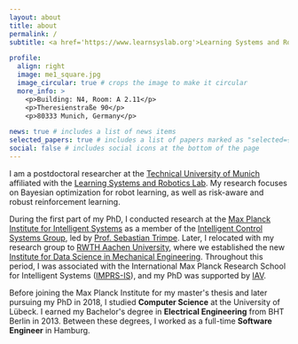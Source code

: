 ```yaml
---
layout: about
title: about
permalink: /
subtitle: <a href='https://www.learnsyslab.org'>Learning Systems and Robotics Lab</a>, TU Munich.

profile:
  align: right
  image: me1_square.jpg
  image_circular: true # crops the image to make it circular
  more_info: >
    <p>Building: N4, Room: A 2.11</p>
    <p>Theresienstraße 90</p>
    <p>80333 Munich, Germany</p>

news: true # includes a list of news items
selected_papers: true # includes a list of papers marked as "selected={true}"
social: false # includes social icons at the bottom of the page
---
```


I am a postdoctoral researcher at the [Technical University of Munich](https://www.tum.de/) affiliated with the [Learning Systems and Robotics Lab](https://www.learnsyslab.org). My research focuses on Bayesian optimization for robot learning, as well as risk-aware and robust reinforcement learning.

During the first part of my PhD, I conducted research at the [Max Planck Institute for Intelligent Systems](https://is.mpg.de) as a member of the [Intelligent Control Systems Group](https://ics.is.mpg.de/), led by [Prof. Sebastian Trimpe](https://www.dsme.rwth-aachen.de/cms/DSME/Das-Institut/Team-CMS-Artikel-/~jlolt/Prof-Sebastian-Trimpe). Later, I relocated with my research group to [RWTH Aachen University](https://www.dsme.rwth-aachen.de), where we established the new [Institute for Data Science in Mechanical Engineering](https://www.dsme.rwth-aachen.de). Throughout this period, I was associated with the International Max Planck Research School for Intelligent Systems ([IMPRS-IS](https://imprs.is.mpg.de/)), and my PhD was supported by [IAV](https://www.iav.com).

Before joining the Max Planck Institute for my master's thesis and later pursuing my PhD in 2018, I studied **Computer Science** at the University of Lübeck. I earned my Bachelor's degree in **Electrical Engineering** from BHT Berlin in 2013. Between these degrees, I worked as a full-time **Software Engineer** in Hamburg.


